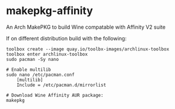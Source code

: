 # makepkg-affinity
An Arch MakePKG to build Wine compatable with Affinity V2 suite

If on different distribution build with the following:

```
toolbox create --image quay.io/toolbx-images/archlinux-toolbox
toolbox enter archlinux-toolbox
sudo pacman -Sy nano

# Enable multilib
sudo nano /etc/pacman.conf
    [multilib]
    Include = /etc/pacman.d/mirrorlist

# Download Wine Affinity AUR package: 
makepkg
```
